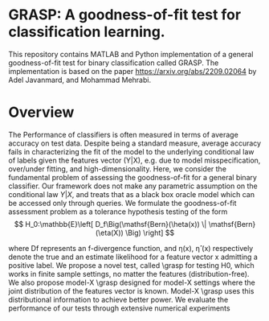 # GRASP: A goodness-of-fit test for classification learning.
This repository contains MATLAB and Python implementation of a general goodness-of-fit test for binary classification called GRASP. The implementation is based on the paper https://arxiv.org/abs/2209.02064 by Adel Javanmard, and Mohammad Mehrabi. 
# Overview
The Performance of classifiers is often measured in terms of average accuracy on test data. Despite being a standard measure, average accuracy fails in characterizing the fit of the model to the underlying conditional law of labels given the features vector (Y|X), e.g. due to model misspecification, over/under fitting, and high-dimensionality. Here, we consider the fundamental problem of assessing the goodness-of-fit for a general binary classifier. Our framework does not make any parametric assumption on the conditional law $Y|X$, and treats that as a black box oracle model which can be accessed only through queries. We formulate the goodness-of-fit assessment problem as a tolerance hypothesis testing of the form
$$ H_0:\mathbb{E}\left[ D_f\Big(\mathsf{Bern}(\heta(x)) \| \mathsf{Bern}(\eta(X)) \Big) \right] $$

where Df represents an f-divergence function, and η(x), η̂ (x) respectively denote the true and an estimate likelihood for a feature vector x admitting a positive label. We propose a novel test, called \grasp for testing H0, which works in finite sample settings, no matter the features (distribution-free). We also propose model-X \grasp designed for model-X settings where the joint distribution of the features vector is known. Model-X \grasp uses this distributional information to achieve better power. We evaluate the performance of our tests through extensive numerical experiments
